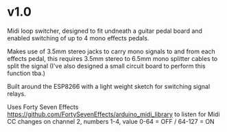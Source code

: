# v1.0

Midi loop switcher, designed to fit undneath a guitar pedal board and enabled switching of up to 4 mono effects pedals.

Makes use of 3.5mm stereo jacks to carry mono signals to and from each effects pedal, this requires 3.5mm stereo to 6.5mm mono splitter cables to split the signal (I've also designed a small circuit board to perform this function tba.)

Built around the ESP8266 with a light weight sketch for switching signal relays.

Uses Forty Seven Effects https://github.com/FortySevenEffects/arduino_midi_library to listen for Midi CC changes on channel 2, numbers 1-4, value 0-64 = OFF / 64-127 = ON
